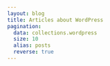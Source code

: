 ```yaml
---
layout: blog
title: Articles about WordPress
pagination:
  data: collections.wordpress
  size: 10
  alias: posts
  reverse: true
---
```


